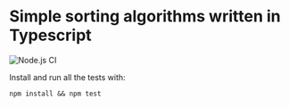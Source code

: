 # Simple sorting algorithms written in Typescript

![Node.js CI](https://github.com/robertlonnqvist/ts-sort/workflows/Node.js%20CI/badge.svg)

Install and run all the tests with:

```shell
npm install && npm test
```
